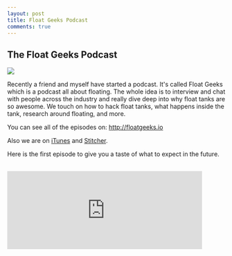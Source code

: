 ```yaml
---
layout: post
title: Float Geeks Podcast
comments: true
---
```


<h2>The Float Geeks Podcast</h2>

<a href="http://floatgeeks.io" target="blank"><img class="img50" src="{{ site.baseurl }}/images/floatgeeks/floatgeeks_logo.jpg" /></a>

Recently a friend and myself have started a podcast. It's called Float Geeks which is a podcast all about floating.  The whole idea is to interview and chat with people across the industry and really dive deep into why float tanks are so awesome.  We touch on how to hack float tanks, what happens inside the tank, research around floating, and more.

You can see all of the episodes on: <a href="http://floatgeeks.io" target="blank">http://floatgeeks.io</a>

Also we are on <a href="https://itunes.apple.com/us/podcast/float-geeks/id1058855632?mt=2" target="blank">iTunes</a> and <a href="http://www.stitcher.com/podcast/float-geeks" target="blank">Stitcher</a>.

Here is the first episode to give you a taste of what to expect in the future.




<br>
<iframe scrolling="no" frameborder="0" style="width:100%;max-width:450px;height:180px;border:0;overflow:hidden;" width="400" height="180" src="http://app.stitcher.com/splayer/f/77331/41173026?el=0&refid=stpr"></iframe>
<br>
